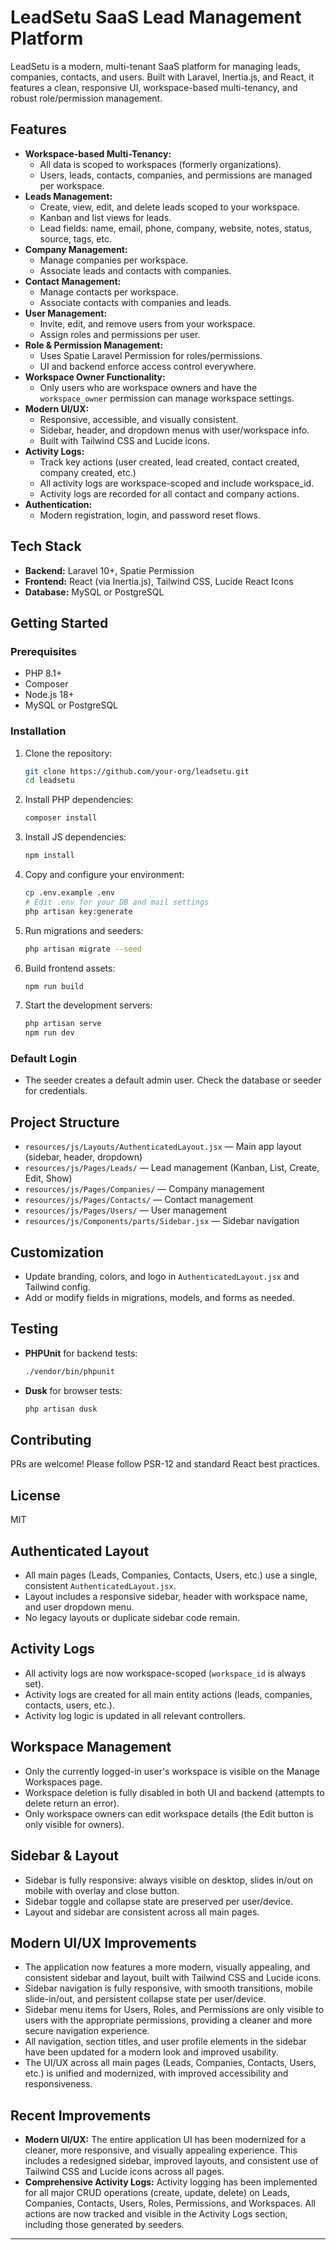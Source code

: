 # LeadSetu SaaS Lead Management Platform

LeadSetu is a modern, multi-tenant SaaS platform for managing leads, companies, contacts, and users. Built with Laravel, Inertia.js, and React, it features a clean, responsive UI, workspace-based multi-tenancy, and robust role/permission management.

## Features
- **Workspace-based Multi-Tenancy:**
  - All data is scoped to workspaces (formerly organizations).
  - Users, leads, contacts, companies, and permissions are managed per workspace.
- **Leads Management:**
  - Create, view, edit, and delete leads scoped to your workspace.
  - Kanban and list views for leads.
  - Lead fields: name, email, phone, company, website, notes, status, source, tags, etc.
- **Company Management:**
  - Manage companies per workspace.
  - Associate leads and contacts with companies.
- **Contact Management:**
  - Manage contacts per workspace.
  - Associate contacts with companies and leads.
- **User Management:**
  - Invite, edit, and remove users from your workspace.
  - Assign roles and permissions per user.
- **Role & Permission Management:**
  - Uses Spatie Laravel Permission for roles/permissions.
  - UI and backend enforce access control everywhere.
- **Workspace Owner Functionality:**
  - Only users who are workspace owners and have the `workspace_owner` permission can manage workspace settings.
- **Modern UI/UX:**
  - Responsive, accessible, and visually consistent.
  - Sidebar, header, and dropdown menus with user/workspace info.
  - Built with Tailwind CSS and Lucide icons.
- **Activity Logs:**
  - Track key actions (user created, lead created, contact created, company created, etc.)
  - All activity logs are workspace-scoped and include workspace_id.
  - Activity logs are recorded for all contact and company actions.
- **Authentication:**
  - Modern registration, login, and password reset flows.

## Tech Stack
- **Backend:** Laravel 10+, Spatie Permission
- **Frontend:** React (via Inertia.js), Tailwind CSS, Lucide React Icons
- **Database:** MySQL or PostgreSQL

## Getting Started

### Prerequisites
- PHP 8.1+
- Composer
- Node.js 18+
- MySQL or PostgreSQL

### Installation
1. Clone the repository:
   ```sh
   git clone https://github.com/your-org/leadsetu.git
   cd leadsetu
   ```
2. Install PHP dependencies:
   ```sh
   composer install
   ```
3. Install JS dependencies:
   ```sh
   npm install
   ```
4. Copy and configure your environment:
   ```sh
   cp .env.example .env
   # Edit .env for your DB and mail settings
   php artisan key:generate
   ```
5. Run migrations and seeders:
   ```sh
   php artisan migrate --seed
   ```
6. Build frontend assets:
   ```sh
   npm run build
   ```
7. Start the development servers:
   ```sh
   php artisan serve
   npm run dev
   ```

### Default Login
- The seeder creates a default admin user. Check the database or seeder for credentials.

## Project Structure
- `resources/js/Layouts/AuthenticatedLayout.jsx` — Main app layout (sidebar, header, dropdown)
- `resources/js/Pages/Leads/` — Lead management (Kanban, List, Create, Edit, Show)
- `resources/js/Pages/Companies/` — Company management
- `resources/js/Pages/Contacts/` — Contact management
- `resources/js/Pages/Users/` — User management
- `resources/js/Components/parts/Sidebar.jsx` — Sidebar navigation

## Customization
- Update branding, colors, and logo in `AuthenticatedLayout.jsx` and Tailwind config.
- Add or modify fields in migrations, models, and forms as needed.

## Testing
- **PHPUnit** for backend tests:
  ```sh
  ./vendor/bin/phpunit
  ```
- **Dusk** for browser tests:
  ```sh
  php artisan dusk
  ```

## Contributing
PRs are welcome! Please follow PSR-12 and standard React best practices.

## License
MIT

## Authenticated Layout
- All main pages (Leads, Companies, Contacts, Users, etc.) use a single, consistent `AuthenticatedLayout.jsx`.
- Layout includes a responsive sidebar, header with workspace name, and user dropdown menu.
- No legacy layouts or duplicate sidebar code remain.

## Activity Logs
- All activity logs are now workspace-scoped (`workspace_id` is always set).
- Activity logs are created for all main entity actions (leads, companies, contacts, users, etc.).
- Activity log logic is updated in all relevant controllers.

## Workspace Management
- Only the currently logged-in user's workspace is visible on the Manage Workspaces page.
- Workspace deletion is fully disabled in both UI and backend (attempts to delete return an error).
- Only workspace owners can edit workspace details (the Edit button is only visible for owners).

## Sidebar & Layout
- Sidebar is fully responsive: always visible on desktop, slides in/out on mobile with overlay and close button.
- Sidebar toggle and collapse state are preserved per user/device.
- Layout and sidebar are consistent across all main pages.

## Modern UI/UX Improvements

- The application now features a more modern, visually appealing, and consistent sidebar and layout, built with Tailwind CSS and Lucide icons.
- Sidebar navigation is fully responsive, with smooth transitions, mobile slide-in/out, and persistent collapse state per user/device.
- Sidebar menu items for Users, Roles, and Permissions are only visible to users with the appropriate permissions, providing a cleaner and more secure navigation experience.
- All navigation, section titles, and user profile elements in the sidebar have been updated for a modern look and improved usability.
- The UI/UX across all main pages (Leads, Companies, Contacts, Users, etc.) is unified and modernized, with improved accessibility and responsiveness.

## Recent Improvements

- **Modern UI/UX:** The entire application UI has been modernized for a cleaner, more responsive, and visually appealing experience. This includes a redesigned sidebar, improved layouts, and consistent use of Tailwind CSS and Lucide icons across all pages.
- **Comprehensive Activity Logs:** Activity logging has been implemented for all major CRUD operations (create, update, delete) on Leads, Companies, Contacts, Users, Roles, Permissions, and Workspaces. All actions are now tracked and visible in the Activity Logs section, including those generated by seeders.

---
